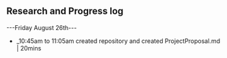 ## Research and Progress log
---Friday August 26th---
* _10:45am to 11:05am created repository and created ProjectProposal.md | 20mins